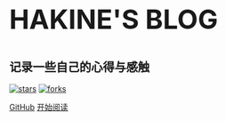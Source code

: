 <!-- ![logo](_media/logo.png) -->

<!-- <h1 style="font-size: 3rem;
    font-weight:bold;
    margin: 0px;
    padding: 0px;">hakine的博客</h1> -->

<h2 style="font-size: 3rem;">HAKINE'S BLOG</h2>

## 记录一些自己的心得与感触

[![stars](https://badgen.net/github/stars/hakinelee/hakinelee.github.io?icon=github&color=4ab8a1)](https://github.com/hakinelee/hakinelee.github.io) [![forks](https://badgen.net/github/forks/hakinelee/hakinelee.github.io?icon=github&color=4ab8a1)](https://github.com/hakinelee/hakinelee.github.io)

<span id="busuanzi_container_site_pv" style='display:none'>
    👀 本站总访问量：<span id="busuanzi_value_site_pv"></span> 次
</span>
<span id="busuanzi_container_site_uv" style='display:none'>
    | 🚴‍♂️ 本站总访客数：<span id="busuanzi_value_site_uv"></span> 人
</span>

[GitHub](<https://github.com/hakinelee/hakinelee.github.io>)
[开始阅读](README.md)
